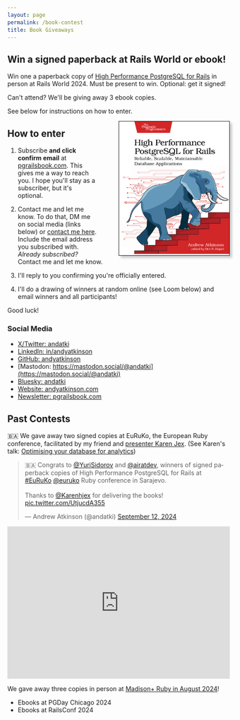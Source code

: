```yaml
---
layout: page
permalink: /book-contest
title: Book Giveaways
---
```


## Win a signed paperback at Rails World or ebook!

Win one a paperback copy of [High Performance PostgreSQL for Rails](/pgrailsbook) in person at Rails World 2024. Must be present to win. Optional: get it signed!

Can't attend? We'll be giving away 3 ebook copies.

See below for instructions on how to enter.

<div style="float:right;width:250px;border:1px solid;box-shadow:5px 5px 5px #ccc;margin:0 0 0 50px;">
<img src="/assets/images/pages/high-performance-postgresql-for-rails-book-cover.jpg"/>
</div>

## How to enter

1. Subscribe **and click confirm email** at [pgrailsbook.com](https://pgrailsbook.com). This gives me a way to reach you. I hope you'll stay as a subscriber, but it's optional.

1. Contact me and let me know. To do that, DM me on social media (links below) or [contact me here](/contact). Include the email address you subscribed with. *Already subscribed?* Contact me and let me know.

1. I'll reply to you confirming you're officially entered.

1. I'll do a drawing of winners at random online (see Loom below) and email winners and all participants!

Good luck!

### Social Media

- [X/Twitter: andatki](https://x.com/andatki)
- [LinkedIn: in/andyatkinson](https://www.linkedin.com/in/andyatkinson/)
- [GitHub: andyatkinson](https://github.com/andyatkinson/)
- [Mastodon: https://mastodon.social/@andatki](https://mastodon.social/@andatki)
- [Bluesky: andatki](https://bsky.app/profile/andatki.bsky.social)
- [Website: andyatkinson.com](https://andyatkinson.com)
- [Newsletter: pgrailsbook.com](https://pgrailsbook.com)

## Past Contests

🇧🇦 We gave away two signed copies at EuRuKo, the European Ruby conference, facilitated by my friend and [presenter Karen Jex](https://x.com/andatki/status/1825864383320215784). (See Karen's talk: [Optimising your database for analytics](https://2024.euruko.org/speakers/karen_jex))

<blockquote class="twitter-tweet"><p lang="en" dir="ltr">🇧🇦 Congrats to <a href="https://twitter.com/YuriSidorov?ref_src=twsrc%5Etfw">@YuriSidorov</a> and <a href="https://twitter.com/airatdev?ref_src=twsrc%5Etfw">@airatdev</a>, winners of signed paperback copies of High Performance PostgreSQL for Rails at <a href="https://twitter.com/hashtag/EuRuKo?src=hash&amp;ref_src=twsrc%5Etfw">#EuRuKo</a> <a href="https://twitter.com/euruko?ref_src=twsrc%5Etfw">@euruko</a> Ruby conference in Sarajevo.<br><br>Thanks to <a href="https://twitter.com/Karenhjex?ref_src=twsrc%5Etfw">@Karenhjex</a> for delivering the books! <a href="https://t.co/UtjucdA355">pic.twitter.com/UtjucdA355</a></p>&mdash; Andrew Atkinson (@andatki) <a href="https://twitter.com/andatki/status/1834124787930775963?ref_src=twsrc%5Etfw">September 12, 2024</a></blockquote> <script async src="https://platform.twitter.com/widgets.js" charset="utf-8"></script>

<div style="position: relative; padding-bottom: 68.50618458610847%; height: 0;"><iframe src="https://www.loom.com/embed/9068ac7cda3c46e1b4d17900b47a4baf?sid=9990b4b7-d8ee-415d-874b-ef71237022d6" frameborder="0" webkitallowfullscreen mozallowfullscreen allowfullscreen style="position: absolute; top: 0; left: 0; width: 100%; height: 100%;"></iframe></div>

We gave away three copies in person at [Madison+ Ruby in August 2024](/blog/2024/08/13/madison-plus-ruby-conference-recap)!

- Ebooks at PGDay Chicago 2024
- Ebooks at RailsConf 2024
